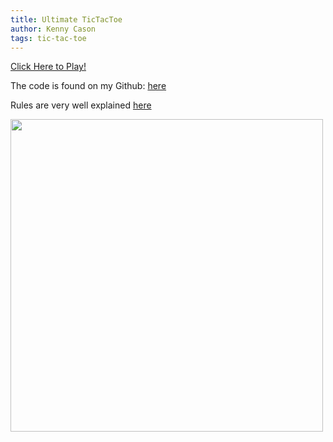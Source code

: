 ```yaml
---
title: Ultimate TicTacToe
author: Kenny Cason
tags: tic-tac-toe
---
```


<a href="/games/tictactoe/" target="blank">Click Here to Play!</a>

The code is found on my Github: <a href="https://github.com/kennycason/ultimate_tictactoe" target="blank">here</a>

Rules are very well explained <a href="http://mathwithbaddrawings.com/2013/06/16/ultimate-tic-tac-toe/" target="blank">here</a>

<img src="https://raw.github.com/kennycason/ultimate_tictactoe/master/screenshot.png" width="500px"/>
